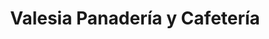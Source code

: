 ---
title: "Valesia Panadería y Cafetería"
url: /pereira/valesia-panaderia-y-cafeteria/
shop: Bäckerei
---